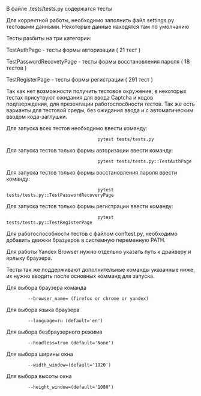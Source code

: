  В файле .tests/tests.py содержатся тесты
 
 Для корректной работы, необходимо заполнить файл settings.py тестовыми данными. Некоторые данные находятся там по умолчанию
 
 Тесты разбиты на три категории: 

 TestAuthPage - тесты формы авторизации ( 21 тест )

 TestPasswordRecovetyPage - тесты формы восстановления пароля ( 18 тестов )

 TestRegisterPage - тесты формы регистрации ( 291 тест )
 
 Так как нет возможности получить тестовое окружение, в некоторых тестах присутвуют ожидания для ввода Captcha и кодов подтверждения,
 для презентации работоспосбности тестов. Так же есть варианты для тестовой среды, без ожидания ввода и с автоматическим 
 вводом кода-заглушки.

 Для запуска всех тестов необходимо ввести команду: 
  
                                      pytest tests/tests.py 

 Для запуска тестов только формы авторизации ввести команду: 
                            
                                      pytest tests/tests.py::TestAuthPage

 Для запуска тестов только формы восстановления пароля  ввести команду: 

                                      pytest tests/tests.py::TestPasswordRecoveryPage

 Для запуска тестов только формы регистрации ввести команду: 
 
                                      pytest tests/tests.py::TestRegisterPage

 
 Для работоспособности тестов c файлом conftest.py, необходимо добавить движки бразуеров в системную переменную PATH.
 
 Для работы Yandex Browser нужно отдельно указать путь к драйверу и ярлыку браузера.

 Тесты так же поддерживают дополнительные команды указанные ниже, их нужно вводить после основных комманд для запуска.

 Для выбора браузера команда

            --browser_name= (firefox or chrome or yandex)      
 Для выбора языка браузера  

            --language=ru (default='en')      
 Для выбора безбраузерного режима

            --headless=true (default='None') 
 Для выбора ширины окна

            --width_window=(default='1920')          
 Для выбора высоты окна

            --height_window=(default='1080')           
 